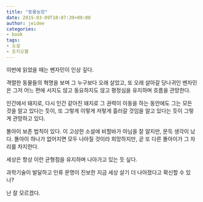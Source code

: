 ```yaml
---
title: "동물농장"
date: 2015-03-09T10:07:39+09:00
author: jeidee
categories:
- book
tags:
- 소설
- 조지오웰
---
```


이번에 읽었을 때는 벤자민이 인상 깊다.

격렬한 동물들의 혁명을 보며 그 누구보다 오래 살았고, 또 오래 살아갈 당나귀인 벤자민은 그저 어느 편에 서지도 않고 동요하지도 않고 평정심을 유지하며 흐름을 관망한다.

인간에서 돼지로, 다시 인간 같아진 돼지로 그 권력이 이동을 하는 동안에도 그는 모든 것을 알고 있다는 듯이, 또 그렇게 이렇게 저렇게 흘러갈 것임을 알고 있다는 듯이 그렇게 관망하고 있다.

똘아이 보존 법칙이 있다. 이 고상한 소설에 비할바가 아님을 잘 알지만, 문득 생각이 났다.
똘아이 하나가 없어지면 모두 나아질 것이라 희망하지만, 곧 또 다른 똘아이가 그 자리를 차지한다.

세상은 항상 이런 균형점을 유지하며 나아가고 있는 듯 싶다.

과학기술이 발달하고 인류 문명이 진보한 지금 세상 살기 더 나아졌다고 확신할 수 있나?

난 잘 모르겠다.